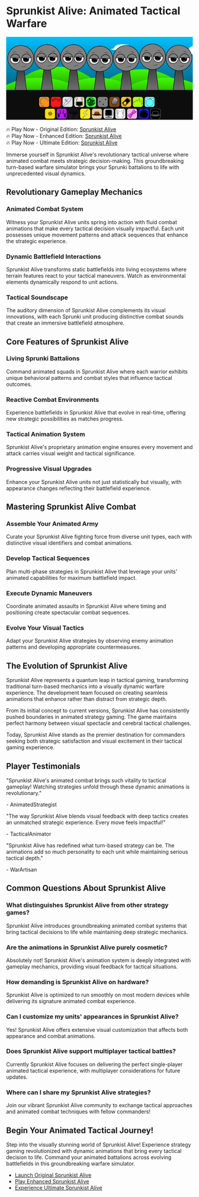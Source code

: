 # Sprunkist Alive: Animated Tactical Warfare

![Sprunkist Alive](https://raw.githubusercontent.com/sprunkiscrunkly/sprunkist-alive/refs/heads/main/sprunkist-alive.png "Sprunkist Alive")

🔥 Play Now - Original Edition: [Sprunkist Alive](https://sprunksters.com/sprunkist-alive/ "Sprunkist Alive")  
🔥 Play Now - Enhanced Edition: [Sprunkist Alive](https://sprunkiscrunkly.com/sprunkist-alive/ "Sprunkist Alive")  
🔥 Play Now - Ultimate Edition: [Sprunkist Alive](https://sprunkipyramixed.com/sprunkist-alive/ "Sprunkist Alive")

Immerse yourself in Sprunkist Alive's revolutionary tactical universe where animated combat meets strategic decision-making. This groundbreaking turn-based warfare simulator brings your Sprunki battalions to life with unprecedented visual dynamics.

## Revolutionary Gameplay Mechanics

### Animated Combat System

Witness your Sprunkist Alive units spring into action with fluid combat animations that make every tactical decision visually impactful. Each unit possesses unique movement patterns and attack sequences that enhance the strategic experience.

### Dynamic Battlefield Interactions

Sprunkist Alive transforms static battlefields into living ecosystems where terrain features react to your tactical maneuvers. Watch as environmental elements dynamically respond to unit actions.

### Tactical Soundscape

The auditory dimension of Sprunkist Alive complements its visual innovations, with each Sprunki unit producing distinctive combat sounds that create an immersive battlefield atmosphere.

## Core Features of Sprunkist Alive

### Living Sprunki Battalions

Command animated squads in Sprunkist Alive where each warrior exhibits unique behavioral patterns and combat styles that influence tactical outcomes.

### Reactive Combat Environments

Experience battlefields in Sprunkist Alive that evolve in real-time, offering new strategic possibilities as matches progress.

### Tactical Animation System

Sprunkist Alive's proprietary animation engine ensures every movement and attack carries visual weight and tactical significance.

### Progressive Visual Upgrades

Enhance your Sprunkist Alive units not just statistically but visually, with appearance changes reflecting their battlefield experience.

## Mastering Sprunkist Alive Combat

### Assemble Your Animated Army

Curate your Sprunkist Alive fighting force from diverse unit types, each with distinctive visual identifiers and combat animations.

### Develop Tactical Sequences

Plan multi-phase strategies in Sprunkist Alive that leverage your units' animated capabilities for maximum battlefield impact.

### Execute Dynamic Maneuvers

Coordinate animated assaults in Sprunkist Alive where timing and positioning create spectacular combat sequences.

### Evolve Your Visual Tactics

Adapt your Sprunkist Alive strategies by observing enemy animation patterns and developing appropriate countermeasures.

## The Evolution of Sprunkist Alive

Sprunkist Alive represents a quantum leap in tactical gaming, transforming traditional turn-based mechanics into a visually dynamic warfare experience. The development team focused on creating seamless animations that enhance rather than distract from strategic depth.

From its initial concept to current versions, Sprunkist Alive has consistently pushed boundaries in animated strategy gaming. The game maintains perfect harmony between visual spectacle and cerebral tactical challenges.

Today, Sprunkist Alive stands as the premier destination for commanders seeking both strategic satisfaction and visual excitement in their tactical gaming experience.

## Player Testimonials

"Sprunkist Alive's animated combat brings such vitality to tactical gameplay! Watching strategies unfold through these dynamic animations is revolutionary."

\- AnimatedStrategist

"The way Sprunkist Alive blends visual feedback with deep tactics creates an unmatched strategic experience. Every move feels impactful!"

\- TacticalAnimator

"Sprunkist Alive has redefined what turn-based strategy can be. The animations add so much personality to each unit while maintaining serious tactical depth."

\- WarArtisan

## Common Questions About Sprunkist Alive

### What distinguishes Sprunkist Alive from other strategy games?

Sprunkist Alive introduces groundbreaking animated combat systems that bring tactical decisions to life while maintaining deep strategic mechanics.

### Are the animations in Sprunkist Alive purely cosmetic?

Absolutely not! Sprunkist Alive's animation system is deeply integrated with gameplay mechanics, providing visual feedback for tactical situations.

### How demanding is Sprunkist Alive on hardware?

Sprunkist Alive is optimized to run smoothly on most modern devices while delivering its signature animated combat experience.

### Can I customize my units' appearances in Sprunkist Alive?

Yes! Sprunkist Alive offers extensive visual customization that affects both appearance and combat animations.

### Does Sprunkist Alive support multiplayer tactical battles?

Currently Sprunkist Alive focuses on delivering the perfect single-player animated tactical experience, with multiplayer considerations for future updates.

### Where can I share my Sprunkist Alive strategies?

Join our vibrant Sprunkist Alive community to exchange tactical approaches and animated combat techniques with fellow commanders!

## Begin Your Animated Tactical Journey!

Step into the visually stunning world of Sprunkist Alive! Experience strategy gaming revolutionized with dynamic animations that bring every tactical decision to life. Command your animated battalions across evolving battlefields in this groundbreaking warfare simulator.

- [Launch Original Sprunkist Alive](https://sprunksters.com/sprunkist-alive/)
- [Play Enhanced Sprunkist Alive](https://sprunkiscrunkly.com/sprunkist-alive/)
- [Experience Ultimate Sprunkist Alive](https://sprunkipyramixed.com/sprunkist-alive/)
